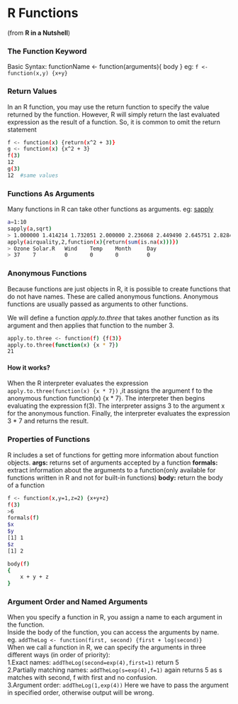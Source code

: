 R Functions
==============
(from **R in a Nutshell**)

### The Function Keyword
Basic Syntax: 
functionName <- function(arguments){ body } 
eg: `f <- function(x,y) {x+y} `

### Return Values
In an R function, you may use the return function to specify the value returned by the function.
However, R will simply return the last evaluated expression as the result of a function.
So, it is common to omit the return statement
```sh
f <- function(x) {return(x^2 + 3)}
g <- function(x) {x^2 + 3}
f(3)
12
g(3)
12  #same values
```   
### Functions As Arguments  
Many functions in R can take other functions as arguments. eg: [sapply]
```sh
a=1:10   
sapply(a,sqrt)
> 1.000000 1.414214 1.732051 2.000000 2.236068 2.449490 2.645751 2.828427 3.000000 3.162278
apply(airquality,2,function(x){return(sum(is.na(x)))})
> Ozone Solar.R   Wind    Temp    Month     Day 
> 37    7         0       0       0         0 
```

### Anonymous Functions
Because functions are just objects in R, it is possible to create functions that do not have names. 
These are called anonymous functions. Anonymous functions are usually passed as arguments to other functions.

We will define a function *apply.to.three* that takes another function as its argument and then applies that function to the number 3.
```sh
apply.to.three <- function(f) {f(3)}
apply.to.three(function(x) {x * 7})
21
```
#### How it works?
When the R interpreter evaluates the expression `apply.to.three(function(x) {x * 7})` ,it assigns the argument f to the anonymous function function(x) {x * 7}. 
The interpreter then begins evaluating the expression f(3). 
The interpreter assigns 3 to the argument x for the anonymous function. 
Finally, the interpreter evaluates the expression 3 * 7 and returns the result.

### Properties of Functions
R includes a set of functions for getting more information about function objects.
**args:** returns set of arguments accepted by a function
**formals:** extract information about the arguments to a function(only available for functions written in R and not for built-in functions)
**body:** return the body of a function
```sh
f <- function(x,y=1,z=2) {x+y+z}
f(3)
>6
formals(f)
$x
$y
[1] 1
$z
[1] 2

body(f)
{
    x + y + z
}
```

### Argument Order and Named Arguments
When you specify a function in R, you assign a name to each argument in the function.   
Inside the body of the function, you can access the arguments by name.  
eg. `addTheLog <- function(first, second) {first + log(second)}`   
When we call a function in R, we can specify the arguments in three different ways
(in order of priority):   
1.Exact names: `addTheLog(second=exp(4),first=1)` return 5   
2.Partially matching names: `addTheLog(s=exp(4),f=1)` again returns 5 as s matches with second, f with first and no confusion.    
3.Argument order: `addTheLog(1,exp(4))` Here we have to pass the argument in specified order, otherwise output will be wrong.   







[sapply]:http://www.pmc.ucsc.edu/~mclapham/Rtips/apply_sapply.htm
